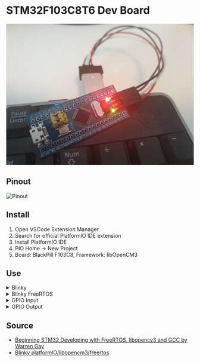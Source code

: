 
# STM32F103C8T6 Dev Board

![alt text](images/STM32F103C8T6-dev-board.jpg)

## Pinout

![Pinout](https://os.mbed.com/media/uploads/hudakz/stm32f103c8t6_pinout_voltage01.png)

## Install

1. Open VSCode Extension Manager
2. Search for official PlatformIO IDE extension
3. Install PlatformIO IDE
4. PIO Home -> New Project
5. Board: BlackPill F103C8, Framework: libOpenCM3

## Use

<details><summary>Blinky</summary>

```c++
#include <libopencm3/stm32/rcc.h>
#include <libopencm3/stm32/gpio.h>

int main(void) {
    rcc_periph_clock_enable(RCC_GPIOC);
    gpio_set_mode(GPIOC, GPIO_MODE_OUTPUT_2_MHZ,
        GPIO_CNF_OUTPUT_PUSHPULL, GPIO13);

    while(1) {
        gpio_clear(GPIOC, GPIO13);
        for (int i = 0; i < 100000; i++) {
            __asm__("nop");
        }
        gpio_set(GPIOC, GPIO13);
        for (int i = 0; i < 100000; i++) {
            __asm__("nop");
        }
    }

    return 0;
}
```
</details>

<details><summary>Blinky FreeRTOS</summary>

```c++
#include "FreeRTOS.h"
#include "task.h"

#include <libopencm3/stm32/rcc.h>
#include <libopencm3/stm32/gpio.h>

extern void vApplicationStackOverflowHook(xTaskHandle *pxTask, signed portCHAR *pcTaskName);
void vApplicationStackOverflowHook(
    xTaskHandle *pxTask __attribute__((unused)), 
    signed portCHAR *pcTaskName __attribute__((unused))) {
	for (;;);
}

static void task1(void *args __attribute__((unused))) {
    for (;;) {
		gpio_toggle(GPIOC, GPIO13);
		vTaskDelay(pdMS_TO_TICKS(1000));
	}
}

int main(void) {
    // Use External crystal
    rcc_clock_setup_in_hse_8mhz_out_72mhz();
    rcc_periph_clock_enable(RCC_GPIOC);
	gpio_set_mode(
		GPIOC,
		GPIO_MODE_OUTPUT_2_MHZ,
		GPIO_CNF_OUTPUT_PUSHPULL,
		GPIO13);

	// Turn LED off
	gpio_set(GPIOC, GPIO13);
	xTaskCreate(task1, "LED", 100, NULL, 2, NULL);
	vTaskStartScheduler();

	for (;;);
	return 0;
}
```
</details>

<details><summary>GPIO Input</summary>

```c++
#include <libopencm3/stm32/rcc.h>
#include <libopencm3/stm32/gpio.h>
// [...]
rcc_periph_clock_enable(RCC_GPIOC);
gpio_set_mode(
    GPIOC,
    GPIO_MODE_INPUT,
    GPIO_CNF_INPUT_ANALOG, /* GPIO_CNF_INPUT_FLOAT | GPIO_INPUT_PULL_UPDOWN  */
    GPIO13
);
// [...]
uint16_t gpio_get(uint32_t gpioport, uint16_t gpios);
uint16_t gpio_port_read(uint32_t gpioport);
```
</details>

<details><summary>GPIO Output</summary>

```c++
#include <libopencm3/stm32/rcc.h>
#include <libopencm3/stm32/gpio.h>
// [...]
rcc_periph_clock_enable(RCC_GPIOC);
gpio_set_mode(
    GPIOC,
    GPIO_MODE_OUTPUT_2_MHZ, /* GPIO_MODE_OUTPUT_10_MHZ | GPIO_MODE_OUTPUT_50_MHZ */
    GPIO_CNF_OUTPUT_PUSHPULL, /* GPIO_CNF_OUTPUT_OPENDRAIN */
    GPIO13
);
// [...]
void gpio_set(uint32_t gpioport, uint16_t gpios);
void gpio_clear(uint32_t gpioport, uint16_t gpios);
void gpio_toggle(uint32_t gpioport, uint16_t gpios);
void gpio_port_write(uint32_t gpioport, uint16_t data);
```
</details>

## Source

* [Beginning STM32 Developing with FreeRTOS, libopencv3 and GCC by Warren Gay](https://www.amazon.de/Beginning-STM32-Developing-FreeRTOS-libopencm3/dp/1484236238)
* [Blinky platformIO/libopencm3/freertos](https://github.com/bjwschaap/platformio-libopencm3-freertos)
